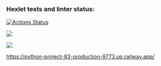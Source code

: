### Hexlet tests and linter status:
[![Actions Status](https://github.com/MisterFlicker/python-project-83/workflows/hexlet-check/badge.svg)](https://github.com/MisterFlicker/python-project-83/actions)


<a href="https://codeclimate.com/github/MisterFlicker/python-project-83/maintainability"><img src="https://api.codeclimate.com/v1/badges/46d6d0a63eea8c47fd64/maintainability" /></a>

<a href="https://codeclimate.com/github/MisterFlicker/python-project-83/test_coverage"><img src="https://api.codeclimate.com/v1/badges/46d6d0a63eea8c47fd64/test_coverage" /></a>


https://python-project-83-production-9773.up.railway.app/



